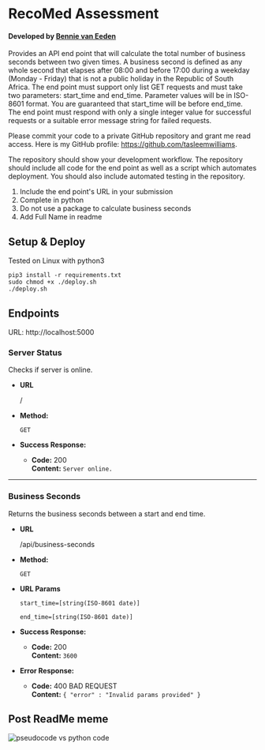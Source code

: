 # RecoMed Assessment

#### Developed by <ins>Bennie van Eeden</ins>

Provides an API end point that will calculate the total number of business seconds between two given times. A business
second is defined as any whole second that elapses after 08:00 and before 17:00 during a weekday (Monday - Friday) that
is not a public holiday in the Republic of South Africa. The end point must support only list GET requests and must take
two parameters: start_time and end_time. Parameter values will be in ISO-8601 format. You are guaranteed that start_time
will be before end_time. The end point must respond with only a single integer value for successful requests or a
suitable error message string for failed requests.

Please commit your code to a private GitHub repository and grant me read access. Here is my GitHub profile:
https://github.com/tasleemwilliams.

The repository should show your development workflow. The repository should include all code for the end point as well
as a script which automates deployment. You should also include automated testing in the repository.

1. Include the end point's URL in your submission
2. Complete in python
3. Do not use a package to calculate business seconds
4. Add Full Name in readme

## Setup & Deploy

Tested on Linux with python3

```shell
pip3 install -r requirements.txt
sudo chmod +x ./deploy.sh
./deploy.sh
```

## Endpoints

URL: http://localhost:5000

### Server Status

Checks if server is online.

* **URL**

  /
   
* **Method:**

  `GET`

* **Success Response:**
  
  * **Code:** 200 <br/>
    **Content:** `Server online.`

***

### Business Seconds

Returns the business seconds between a start and end time.

* **URL**

  /api/business-seconds

* **Method:**

  `GET`

* **URL Params**

  `start_time=[string(ISO-8601 date)]`
  
  `end_time=[string(ISO-8601 date)]`

* **Success Response:**

    * **Code:** 200 <br/>
      **Content:** `3600`

* **Error Response:**

    * **Code:** 400 BAD REQUEST <br/>
      **Content:** `{ "error" : "Invalid params provided" }`

## Post ReadMe meme

![pseudocode vs python code](https://i.imgur.com/2YyST5M.jpg)
